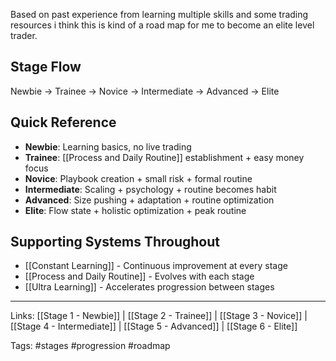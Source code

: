 Based on past experience from learning multiple skills and some trading resources i think this is kind of a road map for me to become an elite level trader.

## Stage Flow
Newbie → Trainee → Novice → Intermediate → Advanced → Elite

## Quick Reference
- **Newbie**: Learning basics, no live trading
- **Trainee**: [[Process and Daily Routine]] establishment + easy money focus
- **Novice**: Playbook creation + small risk + formal routine
- **Intermediate**: Scaling + psychology + routine becomes habit
- **Advanced**: Size pushing + adaptation + routine optimization
- **Elite**: Flow state + holistic optimization + peak routine

## Supporting Systems Throughout
- [[Constant Learning]] - Continuous improvement at every stage
- [[Process and Daily Routine]] - Evolves with each stage
- [[Ultra Learning]] - Accelerates progression between stages



---
Links: [[Stage 1 - Newbie]] | [[Stage 2 - Trainee]] | [[Stage 3 - Novice]] | [[Stage 4 - Intermediate]] | [[Stage 5 - Advanced]] | [[Stage 6 - Elite]]

Tags: #stages #progression #roadmap